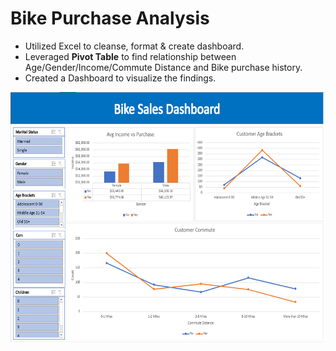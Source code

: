 # Bike Purchase Analysis

* Utilized Excel to cleanse, format & create dashboard.
* Leveraged **Pivot Table** to find relationship between Age/Gender/Income/Commute Distance and Bike purchase history.
* Created a Dashboard to visualize the findings.


<img src="screenshots/Final Dashboard.png" width="700" height="400"></br>